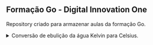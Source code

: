 ## Formação Go - Digital Innovation One

Repository criado para armazenar aulas da formação Go.

<details>
<summary>Conversão de ebulição da água Kelvin para Celsius.</summary>

[convertion](https://github.com/alfeups/temperatureConvertion/blob/0bb8ff247dde18324edf1d7ec5cac8c841085d12/convert.go)

</details>